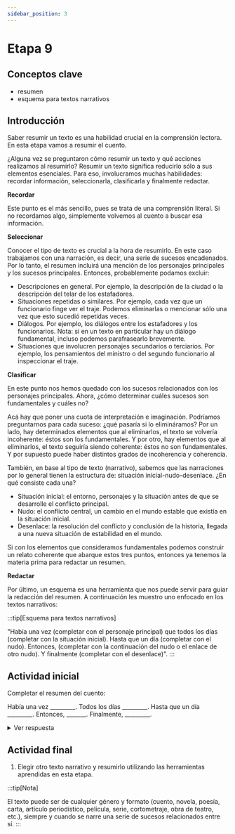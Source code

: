 ```yaml
---
sidebar_position: 3
---
```


# Etapa 9

## Conceptos clave

- resumen
- esquema para textos narrativos

## Introducción

Saber resumir un texto es una habilidad crucial en la comprensión lectora. En esta etapa vamos a resumir el cuento.

¿Alguna vez se preguntaron cómo resumir un texto y qué acciones realizamos al resumirlo? Resumir un texto significa reducirlo sólo a sus elementos esenciales. Para eso, involucramos muchas habilidades: recordar información, seleccionarla, clasificarla y finalmente redactar.

**Recordar**

Este punto es el más sencillo, pues se trata de una comprensión literal. Si no recordamos algo, simplemente volvemos al cuento a buscar esa información.

**Seleccionar**

Conocer el tipo de texto es crucial a la hora de resumirlo. En este caso trabajamos con una narración, es decir, una serie de sucesos encadenados. Por lo tanto, el resumen incluirá una mención de los personajes principales y los sucesos principales. Entonces, probablemente podamos excluir:

- Descripciones en general. Por ejemplo, la descripción de la ciudad o la descripción del telar de los estafadores.
- Situaciones repetidas o similares. Por ejemplo, cada vez que un funcionario finge ver el traje. Podemos eliminarlas o mencionar sólo una vez que esto sucedió repetidas veces.
- Diálogos. Por ejemplo, los diálogos entre los estafadores y los funcionarios. Nota: si en un texto en particular hay un diálogo fundamental, incluso podemos parafrasearlo brevemente.
- Situaciones que involucren personajes secundarios o terciarios. Por ejemplo, los pensamientos del ministro o del segundo funcionario al inspeccionar el traje.

**Clasificar**

En este punto nos hemos quedado con los sucesos relacionados con los personajes principales. Ahora, ¿cómo determinar cuáles sucesos son fundamentales y cuáles no?

Acá hay que poner una cuota de interpretación e imaginación. Podríamos preguntarnos para cada suceso: ¿qué pasaría si lo elimináramos? Por un lado, hay determinados elementos que al eliminarlos, el texto se volvería incoherente: éstos son los fundamentales. Y por otro, hay elementos que al eliminarlos, el texto seguiría siendo coherente: éstos no son fundamentales. Y por supuesto puede haber distintos grados de incoherencia y coherencia.

También, en base al tipo de texto (narrativo), sabemos que las narraciones por lo general tienen la estructura de: situación inicial-nudo-desenlace. ¿En qué consiste cada una?

- Situación inicial: el entorno, personajes y la situación antes de que se desarrolle el conflicto principal.
- Nudo: el conflicto central, un cambio en el mundo estable que existía en la situación inicial.
- Desenlace: la resolución del conflicto y conclusión de la historia, llegada a una nueva situación de estabilidad en el mundo.

Si con los elementos que consideramos fundamentales podemos construir un relato coherente que abarque estos tres puntos, entonces ya tenemos la materia prima para redactar un resumen.

**Redactar**

Por último, un esquema es una herramienta que nos puede servir para guiar la redacción del resumen. A continuación les muestro uno enfocado en los textos narrativos:

:::tip[Esquema para textos narrativos]

"Había una vez (completar con el personaje principal) que todos los días (completar con la situación inicial). Hasta que un día (completar con el nudo). Entonces, (completar con la continuación del nudo o el enlace de otro nudo). Y finalmente (completar con el desenlace)".
:::

## Actividad inicial

Completar el resumen del cuento:

Había una vez _________. Todos los días _________. Hasta que un día _________. Entonces, _______. Finalmente, _________.

<details>
  <summary>Ver respuesta</summary>

Había una vez un emperador aficionado a los trajes. Todos los días usaba un traje nuevo. Hasta que un día unos estafadores le prometieron confeccionar un traje que los tontos no podían ver y el emperador aceptó. Entonces, los estafadores fingieron fabricar un traje y tanto el emperador como sus funcionarios fingieron verlo: ninguno se animaba a reconocer que no veía el traje. Finalmente, el emperador desfiló desnudo frente a su pueblo (él creía llevar el traje invisible a los tontos), un niño lo señaló y la gente se rió, entonces el emperador comprendió que estaba desnudo pero aún así finalizó su desfile.
</details>

## Actividad final

1. Elegir otro texto narrativo y resumirlo utilizando las herramientas aprendidas en esta etapa.

:::tip[Nota]

El texto puede ser de cualquier género y formato (cuento, novela, poesía, carta, artículo periodístico, película, serie, cortometraje, obra de teatro, etc.), siempre y cuando se narre una serie de sucesos relacionados entre sí.
:::
